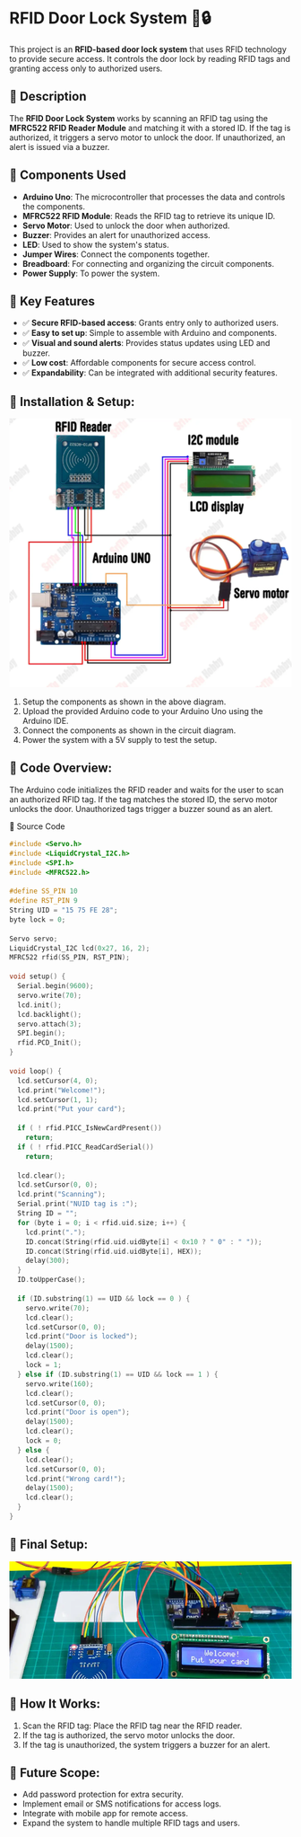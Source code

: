 # RFID Door Lock System 🚪🔒
This project is an **RFID-based door lock system** that uses RFID technology to provide secure access. It controls the door lock by reading RFID tags and granting access only to authorized users.

## 🔹 Description
The **RFID Door Lock System** works by scanning an RFID tag using the **MFRC522 RFID Reader Module** and matching it with a stored ID. If the tag is authorized, it triggers a servo motor to unlock the door. If unauthorized, an alert is issued via a buzzer.

## 🔹 Components Used
- **Arduino Uno**: The microcontroller that processes the data and controls the components.
- **MFRC522 RFID Module**: Reads the RFID tag to retrieve its unique ID.
- **Servo Motor**: Used to unlock the door when authorized.
- **Buzzer**: Provides an alert for unauthorized access.
- **LED**: Used to show the system's status.
- **Jumper Wires**: Connect the components together.
- **Breadboard**: For connecting and organizing the circuit components.
- **Power Supply**: To power the system.

## 🔹 Key Features
- ✅ **Secure RFID-based access**: Grants entry only to authorized users.
- ✅ **Easy to set up**: Simple to assemble with Arduino and components.
- ✅ **Visual and sound alerts**: Provides status updates using LED and buzzer.
- ✅ **Low cost**: Affordable components for secure access control.
- ✅ **Expandability**: Can be integrated with additional security features.

## 🔹 Installation & Setup:
![Installation & Setup](rfid.png)
1. Setup the components as shown in the above diagram.
2. Upload the provided Arduino code to your Arduino Uno using the Arduino IDE.
3. Connect the components as shown in the circuit diagram.
4. Power the system with a 5V supply to test the setup.

## 🔹 Code Overview:
The Arduino code initializes the RFID reader and waits for the user to scan an authorized RFID tag. If the tag matches the stored ID, the servo motor unlocks the door. Unauthorized tags trigger a buzzer sound as an alert.

 🔹 Source Code
```cpp
#include <Servo.h>
#include <LiquidCrystal_I2C.h>
#include <SPI.h>
#include <MFRC522.h>

#define SS_PIN 10
#define RST_PIN 9
String UID = "15 75 FE 28";
byte lock = 0;

Servo servo;
LiquidCrystal_I2C lcd(0x27, 16, 2);
MFRC522 rfid(SS_PIN, RST_PIN);

void setup() {
  Serial.begin(9600);
  servo.write(70);
  lcd.init();
  lcd.backlight();
  servo.attach(3);
  SPI.begin();
  rfid.PCD_Init();
}

void loop() {
  lcd.setCursor(4, 0);
  lcd.print("Welcome!");
  lcd.setCursor(1, 1);
  lcd.print("Put your card");

  if ( ! rfid.PICC_IsNewCardPresent())
    return;
  if ( ! rfid.PICC_ReadCardSerial())
    return;

  lcd.clear();
  lcd.setCursor(0, 0);
  lcd.print("Scanning");
  Serial.print("NUID tag is :");
  String ID = "";
  for (byte i = 0; i < rfid.uid.size; i++) {
    lcd.print(".");
    ID.concat(String(rfid.uid.uidByte[i] < 0x10 ? " 0" : " "));
    ID.concat(String(rfid.uid.uidByte[i], HEX));
    delay(300);
  }
  ID.toUpperCase();

  if (ID.substring(1) == UID && lock == 0 ) {
    servo.write(70);
    lcd.clear();
    lcd.setCursor(0, 0);
    lcd.print("Door is locked");
    delay(1500);
    lcd.clear();
    lock = 1;
  } else if (ID.substring(1) == UID && lock == 1 ) {
    servo.write(160);
    lcd.clear();
    lcd.setCursor(0, 0);
    lcd.print("Door is open");
    delay(1500);
    lcd.clear();
    lock = 0;
  } else {
    lcd.clear();
    lcd.setCursor(0, 0);
    lcd.print("Wrong card!");
    delay(1500);
    lcd.clear();
  }
}
```

## 🔹 Final Setup:
![Finalt Setup](rfid_final.png)

## 🔹 How It Works:
   1. Scan the RFID tag: Place the RFID tag near the RFID reader.
   2. If the tag is authorized, the servo motor unlocks the door.
   3. If the tag is unauthorized, the system triggers a buzzer for an alert.

## 🔹 Future Scope:
 - Add password protection for extra security.
 - Implement email or SMS notifications for access logs.
 - Integrate with mobile app for remote access.
 - Expand the system to handle multiple RFID tags and users.
